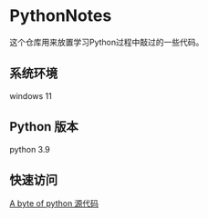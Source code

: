 # PythonNotes
这个仓库用来放置学习Python过程中敲过的一些代码。
## 系统环境
windows 11
## Python 版本
python 3.9
## 快速访问
[A byte of python 源代码](https://github.com/zxecust/PythonNotes/tree/main/code)